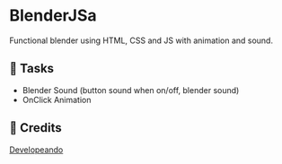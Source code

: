 # BlenderJSa 

Functional blender using HTML, CSS and JS with animation and sound.

## 📑 Tasks
* Blender Sound (button sound when on/off, blender sound)
* OnClick Animation

## 👤 Credits
[Developeando](https://www.youtube.com/watch?v=icczAumbBpc&t=1472s&ab_channel=Developeando)